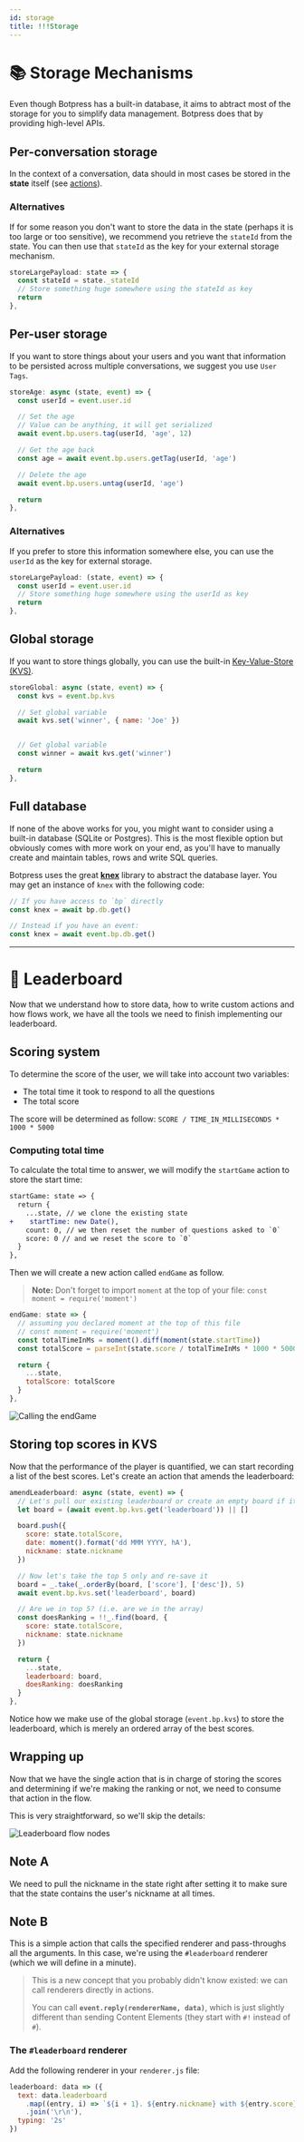 ```yaml
---
id: storage
title: !!!Storage
---
```


# 📚 Storage Mechanisms

Even though Botpress has a built-in database, it aims to abtract most of the storage for you to simplify data management. Botpress does that by providing high-level APIs.

## Per-conversation storage

In the context of a conversation, data should in most cases be stored in the **state** itself (see [actions](../trivia_actions)).

### Alternatives

If for some reason you don't want to store the data in the state (perhaps it is too large or too sensitive), we recommend you retrieve the `stateId` from the state. You can then use that `stateId` as the key for your external storage mechanism.

```js
storeLargePayload: state => {
  const stateId = state._stateId
  // Store something huge somewhere using the stateId as key
  return
},
```

## Per-user storage

If you want to store things about your users and you want that information to be persisted across multiple conversations, we suggest you use `User Tags`.

```js
storeAge: async (state, event) => {
  const userId = event.user.id

  // Set the age
  // Value can be anything, it will get serialized
  await event.bp.users.tag(userId, 'age', 12)

  // Get the age back
  const age = await event.bp.users.getTag(userId, 'age')

  // Delete the age
  await event.bp.users.untag(userId, 'age')

  return
},
```

### Alternatives

If you prefer to store this information somewhere else, you can use the `userId` as the key for external storage.

```js
storeLargePayload: (state, event) => {
  const userId = event.user.id
  // Store something huge somewhere using the userId as key
  return
},
```

## Global storage

If you want to store things globally, you can use the built-in [Key-Value-Store (KVS)](https://botpress.io/docs/latest/recipes/dbs/).

```js
storeGlobal: async (state, event) => {
  const kvs = event.bp.kvs

  // Set global variable
  await kvs.set('winner', { name: 'Joe' })


  // Get global variable
  const winner = await kvs.get('winner')

  return
},
```

## Full database

If none of the above works for you, you might want to consider using a built-in database (SQLite or Postgres). This is the most flexible option but obviously comes with more work on your end, as you'll have to manually create and maintain tables, rows and write SQL queries.

Botpress uses the great [**knex**](http://knexjs.org) library to abstract the database layer. You may get an instance of `knex` with the following code:

```js
// If you have access to `bp` directly
const knex = await bp.db.get()

// Instead if you have an event:
const knex = await event.bp.db.get()
```

---

# 🔨 Leaderboard

Now that we understand how to store data, how to write custom actions and how flows work, we have all the tools we need to finish implementing our leaderboard.

## Scoring system

To determine the score of the user, we will take into account two variables:

- The total time it took to respond to all the questions
- The total score

The score will be determined as follow: `SCORE / TIME_IN_MILLISECONDS * 1000 * 5000`

### Computing total time

To calculate the total time to answer, we will modify the `startGame` action to store the start time:

```diff
startGame: state => {
  return {
    ...state, // we clone the existing state
+    startTime: new Date(),
    count: 0, // we then reset the number of questions asked to `0`
    score: 0 // and we reset the score to `0`
  }
},
```

Then we will create a new action called `endGame` as follow.

> **Note:** Don't forget to import `moment` at the top of your file: `const moment = require('moment')`

```js
endGame: state => {
  // assuming you declared moment at the top of this file
  // const moment = require('moment')
  const totalTimeInMs = moment().diff(moment(state.startTime))
  const totalScore = parseInt(state.score / totalTimeInMs * 1000 * 5000)

  return {
    ...state,
    totalScore: totalScore
  }
},
```

![Calling the endGame](assets/totalScore.jpg)

## Storing top scores in KVS

Now that the performance of the player is quantified, we can start recording a list of the best scores. Let's create an action that amends the leaderboard:

```js
amendLeaderboard: async (state, event) => {
  // Let's pull our existing leaderboard or create an empty board if it doesn't exist
  let board = (await event.bp.kvs.get('leaderboard')) || []

  board.push({
    score: state.totalScore,
    date: moment().format('dd MMM YYYY, hA'),
    nickname: state.nickname
  })

  // Now let's take the top 5 only and re-save it
  board = _.take(_.orderBy(board, ['score'], ['desc']), 5)
  await event.bp.kvs.set('leaderboard', board)

  // Are we in top 5? (i.e. are we in the array)
  const doesRanking = !!_.find(board, {
    score: state.totalScore,
    nickname: state.nickname
  })

  return {
    ...state,
    leaderboard: board,
    doesRanking: doesRanking
  }
},
```

Notice how we make use of the global storage (`event.bp.kvs`) to store the leaderboard, which is merely an ordered array of the best scores.

## Wrapping up

Now that we have the single action that is in charge of storing the scores and determining if we're making the ranking or not, we need to consume that action in the flow.

This is very straightforward, so we'll skip the details:

![Leaderboard flow nodes](assets/leaderboardFlow.jpg)

## Note A

We need to pull the nickname in the state right after setting it to make sure that the state contains the user's nickname at all times.

## Note B

This is a simple action that calls the specified renderer and pass-throughs all the arguments. In this case, we're using the `#leaderboard` renderer (which we will define in a minute).

> This is a new concept that you probably didn't know existed: we can call renderers directly in actions.
>
> You can call **`event.reply(rendererName, data)`**, which is just slightly different than sending Content Elements (they start with `#!` instead of `#`).

### The `#leaderboard` renderer

Add the following renderer in your `renderer.js` file:

```js
leaderboard: data => ({
  text: data.leaderboard
    .map((entry, i) => `${i + 1}. ${entry.nickname} with ${entry.score}`) //
    .join('\r\n'),
  typing: '2s'
})
```
